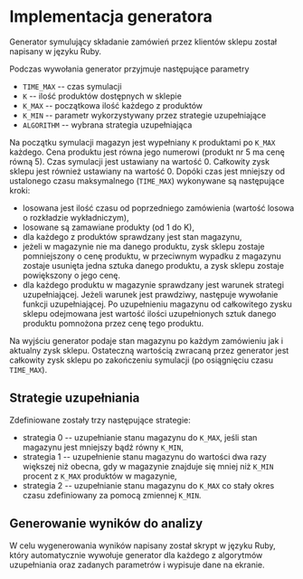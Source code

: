 # Implementacja generatora

Generator symulujący składanie zamówień przez klientów sklepu został napisany w
języku Ruby.

Podczas wywołania generator przyjmuje następujące parametry

* `TIME_MAX` -- czas symulacji
* `K` -- ilość produktów dostępnych w sklepie
* `K_MAX` -- początkowa ilość każdego z produktów
* `K_MIN` -- parametr wykorzystywany przez strategie uzupełniające
* `ALGORITHM` -- wybrana strategia uzupełniająca

Na początku symulacji magazyn jest wypełniany `K` produktami po `K_MAX` każdego.
Cena produktu jest równa jego numerowi (produkt nr 5 ma cenę równą 5).
Czas symulacji jest ustawiany na wartość 0. Całkowity zysk sklepu jest również
ustawiany na wartość 0.  Dopóki czas jest mniejszy od ustalonego czasu
maksymalnego (`TIME_MAX`) wykonywane są następujące kroki:

* losowana jest ilość czasu od poprzedniego zamówienia
  (wartość losowa o rozkładzie wykładniczym),
* losowane są zamawiane produkty (od 1 do K),
* dla każdego z produktów sprawdzany jest stan magazynu,
* jeżeli w magazynie nie ma danego produktu, zysk sklepu zostaje pomniejszony o
  cenę produktu, w przeciwnym wypadku z magazynu zostaje usunięta jedna sztuka
  danego produktu, a zysk sklepu zostaje powiększony o jego cenę.
* dla każdego produktu w magazynie sprawdzany jest warunek strategi
  uzupełniającej. Jeżeli warunek jest prawdziwy, następuje wywołanie funkcji
  uzupełniającej. Po uzupełnieniu magazynu od całkowitego zysku sklepu
  odejmowana jest wartość ilości uzupełnionych sztuk danego produktu pomnożona
  przez cenę tego produktu.

Na wyjściu generator podaje stan magazynu po każdym zamówieniu jak i aktualny
zysk sklepu. Ostateczną wartością zwracaną przez generator jest całkowity zysk
sklepu po zakończeniu symulacji (po osiągnięciu czasu `TIME_MAX`).

## Strategie uzupełniania

Zdefiniowane zostały trzy następujące strategie:

* strategia 0 -- uzupełnianie stanu magazynu do `K_MAX`, jeśli stan magazynu
  jest mniejszy bądź równy `K_MIN`,
* strategia 1 -- uzupełnienie stanu magazynu do wartości dwa razy większej niż
  obecna, gdy w magazynie znajduje się mniej niż `K_MIN` procent z `K_MAX`
  produktów w magazynie,
* strategia 2 -- uzupełnianie stanu magazynu do `K_MAX` co stały okres czasu
  zdefiniowany za pomocą zmiennej `K_MIN`.

## Generowanie wyników do analizy

W celu wygenerowania wyników napisany został skrypt w języku Ruby, który
automatycznie wywołuje generator dla każdego z algorytmów uzupełniania oraz
zadanych parametrów i wypisuje dane na ekranie.

